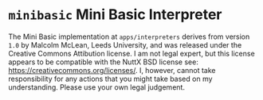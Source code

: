 `minibasic` Mini Basic Interpreter
==================================

The Mini Basic implementation at `apps/interpreters` derives from
version `1.0` by Malcolm McLean, Leeds University, and was released
under the Creative Commons Attibution license. I am not legal expert,
but this license appears to be compatible with the NuttX BSD license
see: <https://creativecommons.org/licenses/>. I, however, cannot take
responsibility for any actions that you might take based on my
understanding. Please use your own legal judgement.

